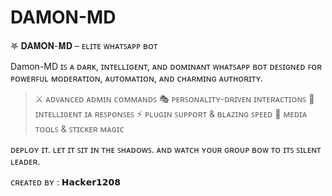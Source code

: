 # DAMON-MD
𖤐 𝐃𝐀𝐌𝐎𝐍-𝐌𝐃 – ᴇʟɪᴛᴇ ᴡʜᴀᴛꜱᴀᴘᴘ ʙᴏᴛ

Damon-MD ɪꜱ ᴀ ᴅᴀʀᴋ, ɪɴᴛᴇʟʟɪɢᴇɴᴛ, ᴀɴᴅ ᴅᴏᴍɪɴᴀɴᴛ ᴡʜᴀᴛꜱᴀᴘᴘ ʙᴏᴛ ᴅᴇꜱɪɢɴᴇᴅ ꜰᴏʀ ᴘᴏᴡᴇʀꜰᴜʟ ᴍᴏᴅᴇʀᴀᴛɪᴏɴ, ᴀᴜᴛᴏᴍᴀᴛɪᴏɴ, ᴀɴᴅ ᴄʜᴀʀᴍɪɴɢ ᴀᴜᴛʜᴏʀɪᴛʏ.

> ⚔️ ᴀᴅᴠᴀɴᴄᴇᴅ ᴀᴅᴍɪɴ ᴄᴏᴍᴍᴀɴᴅꜱ
🎭 ᴘᴇʀꜱᴏɴᴀʟɪᴛʏ-ᴅʀɪᴠᴇɴ ɪɴᴛᴇʀᴀᴄᴛɪᴏɴꜱ
🧠 ɪɴᴛᴇʟʟɪɢᴇɴᴛ ɪᴀ ʀᴇꜱᴘᴏɴꜱᴇꜱ
⚡ ᴘʟᴜɢɪɴ ꜱᴜᴘᴘᴏʀᴛ & ʙʟᴀᴢɪɴɢ ꜱᴘᴇᴇᴅ
🎵 ᴍᴇᴅɪᴀ ᴛᴏᴏʟꜱ & ꜱᴛɪᴄᴋᴇʀ ᴍᴀɢɪᴄ



ᴅᴇᴘʟᴏʏ ɪᴛ. ʟᴇᴛ ɪᴛ ꜱɪᴛ ɪɴ ᴛʜᴇ ꜱʜᴀᴅᴏᴡꜱ.
ᴀɴᴅ ᴡᴀᴛᴄʜ ʏᴏᴜʀ ɢʀᴏᴜᴘ ʙᴏᴡ ᴛᴏ ɪᴛꜱ ꜱɪʟᴇɴᴛ ʟᴇᴀᴅᴇʀ.

ᴄʀᴇᴀᴛᴇᴅ ʙʏ : 𝗛𝗮𝗰𝗸𝗲𝗿𝟭𝟮𝟬𝟴
